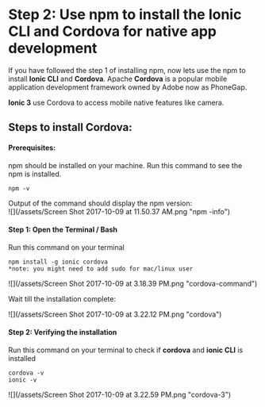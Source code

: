 # Step 2: Use npm to install the Ionic CLI and Cordova for native app development

If you have followed the step 1 of installing npm, now lets use the npm to install **Ionic CLI** and **Cordova**. Apache **Cordova** is a popular mobile application development framework owned by Adobe now as PhoneGap.

**Ionic 3** use Cordova to access mobile native features like camera.

## Steps to install Cordova:

#### Prerequisites:

npm should be installed on your machine. Run this command to see the npm is installed.

```
npm -v
```

Output of the command should display the npm version:  
![](/assets/Screen Shot 2017-10-09 at 11.50.37 AM.png "npm -info")

#### Step 1: Open the Terminal / Bash

Run this command on your terminal

```
npm install -g ionic cordova 
*note: you might need to add sudo for mac/linux user
```

![](/assets/Screen Shot 2017-10-09 at 3.18.39 PM.png "cordova-command")

Wait till the installation complete:

![](/assets/Screen Shot 2017-10-09 at 3.22.12 PM.png "cordova")

#### Step 2: Verifying the installation

Run this command on your terminal to check if **cordova** and **ionic CLI** is installed

```
cordova -v
ionic -v
```

![](/assets/Screen Shot 2017-10-09 at 3.22.59 PM.png "cordova-3")

